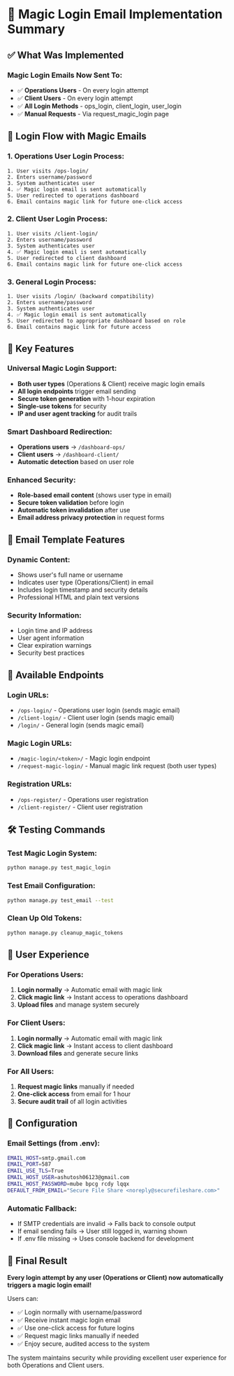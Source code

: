 # 📧 Magic Login Email Implementation Summary

## ✅ **What Was Implemented**

### **Magic Login Emails Now Sent To:**
- ✅ **Operations Users** - On every login attempt
- ✅ **Client Users** - On every login attempt
- ✅ **All Login Methods** - ops_login, client_login, user_login
- ✅ **Manual Requests** - Via request_magic_login page

## 🔄 **Login Flow with Magic Emails**

### **1. Operations User Login Process:**
```
1. User visits /ops-login/
2. Enters username/password
3. System authenticates user
4. ✅ Magic login email is sent automatically
5. User redirected to operations dashboard
6. Email contains magic link for future one-click access
```

### **2. Client User Login Process:**
```
1. User visits /client-login/
2. Enters username/password  
3. System authenticates user
4. ✅ Magic login email is sent automatically
5. User redirected to client dashboard
6. Email contains magic link for future one-click access
```

### **3. General Login Process:**
```
1. User visits /login/ (backward compatibility)
2. Enters username/password
3. System authenticates user
4. ✅ Magic login email is sent automatically
5. User redirected to appropriate dashboard based on role
6. Email contains magic link for future access
```

## 🎯 **Key Features**

### **Universal Magic Login Support:**
- **Both user types** (Operations & Client) receive magic login emails
- **All login endpoints** trigger email sending
- **Secure token generation** with 1-hour expiration
- **Single-use tokens** for security
- **IP and user agent tracking** for audit trails

### **Smart Dashboard Redirection:**
- **Operations users** → `/dashboard-ops/`
- **Client users** → `/dashboard-client/`
- **Automatic detection** based on user role

### **Enhanced Security:**
- **Role-based email content** (shows user type in email)
- **Secure token validation** before login
- **Automatic token invalidation** after use
- **Email address privacy protection** in request forms

## 📧 **Email Template Features**

### **Dynamic Content:**
- Shows user's full name or username
- Indicates user type (Operations/Client) in email
- Includes login timestamp and security details
- Professional HTML and plain text versions

### **Security Information:**
- Login time and IP address
- User agent information  
- Clear expiration warnings
- Security best practices

## 🔗 **Available Endpoints**

### **Login URLs:**
- `/ops-login/` - Operations user login (sends magic email)
- `/client-login/` - Client user login (sends magic email)  
- `/login/` - General login (sends magic email)

### **Magic Login URLs:**
- `/magic-login/<token>/` - Magic login endpoint
- `/request-magic-login/` - Manual magic link request (both user types)

### **Registration URLs:**
- `/ops-register/` - Operations user registration
- `/client-register/` - Client user registration

## 🛠️ **Testing Commands**

### **Test Magic Login System:**
```bash
python manage.py test_magic_login
```

### **Test Email Configuration:**
```bash
python manage.py test_email --test
```

### **Clean Up Old Tokens:**
```bash
python manage.py cleanup_magic_tokens
```

## 📱 **User Experience**

### **For Operations Users:**
1. **Login normally** → Automatic email with magic link
2. **Click magic link** → Instant access to operations dashboard
3. **Upload files** and manage system securely

### **For Client Users:**
1. **Login normally** → Automatic email with magic link  
2. **Click magic link** → Instant access to client dashboard
3. **Download files** and generate secure links

### **For All Users:**
1. **Request magic links** manually if needed
2. **One-click access** from email for 1 hour
3. **Secure audit trail** of all login activities

## 🔧 **Configuration**

### **Email Settings (from .env):**
```bash
EMAIL_HOST=smtp.gmail.com
EMAIL_PORT=587
EMAIL_USE_TLS=True
EMAIL_HOST_USER=ashutosh06123@gmail.com
EMAIL_HOST_PASSWORD=mube bpcg rcdy lqqx
DEFAULT_FROM_EMAIL="Secure File Share <noreply@securefileshare.com>"
```

### **Automatic Fallback:**
- If SMTP credentials are invalid → Falls back to console output
- If email sending fails → User still logged in, warning shown
- If .env file missing → Uses console backend for development

## 🎉 **Final Result**

**Every login attempt by any user (Operations or Client) now automatically triggers a magic login email!** 

Users can:
- ✅ Login normally with username/password
- ✅ Receive instant magic login email  
- ✅ Use one-click access for future logins
- ✅ Request magic links manually if needed
- ✅ Enjoy secure, audited access to the system

The system maintains security while providing excellent user experience for both Operations and Client users.
